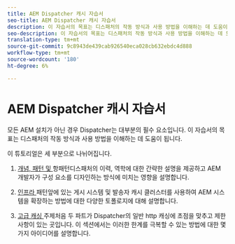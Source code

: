 ```yaml
---
title: AEM Dispatcher 캐시 자습서
seo-title: AEM Dispatcher 캐시 자습서
description: 이 자습서의 목표는 디스패처의 작동 방식과 사용 방법을 이해하는 데 도움이 됩니다.
seo-description: 이 자습서의 목표는 디스패처의 작동 방식과 사용 방법을 이해하는 데 도움이 됩니다.
translation-type: tm+mt
source-git-commit: 9c8943de439cab926540eca028cb632ebdc4d888
workflow-type: tm+mt
source-wordcount: '180'
ht-degree: 6%

---
```



# AEM Dispatcher 캐시 자습서

모든 AEM 설치가 아닌 경우 Dispatcher는 대부분의 필수 요소입니다. 이 자습서의 목표는 디스패처의 작동 방식과 사용 방법을 이해하는 데 도움이 됩니다.

이 튜토리얼은 세 부분으로 나뉘어집니다.

1. [개념, 패턴 및 ](chapter-1.md)
항패턴디스패처의 이력, 역학에 대한 간략한 설명을 제공하고 AEM 개발자가 구성 요소를 디자인하는 방식에 미치는 영향을 설명합니다.

1. [인프라 ](chapter-2.md)
패턴앞에 있는 게시 시스템 및 발송자 캐시 클러스터를 사용하여 AEM 시스템을 확장하는 방법에 대한 다양한 토폴로지에 대해 설명합니다.

1. [고급 캐싱 ](chapter-3.md)
주제처음 두 파트가 Dispatcher의 일반 http 캐싱에 초점을 맞추고 제한 사항이 있는 곳입니다. 이 섹션에서는 이러한 한계를 극복할 수 있는 방법에 대한 몇 가지 아이디어를 설명합니다.
